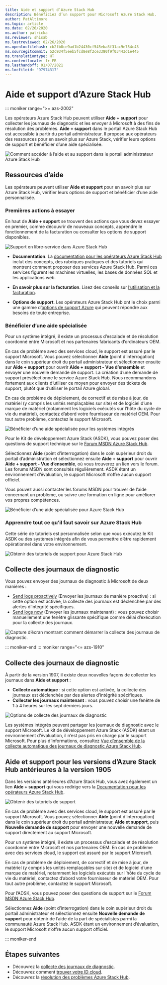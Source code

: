 ```yaml
---
title: Aide et support d’Azure Stack Hub
description: Bénéficiez d’un support pour Microsoft Azure Stack Hub.
author: PatAltimore
ms.topic: article
ms.date: 02/26/2020
ms.author: patricka
ms.reviewer: shisab
ms.lastreviewed: 02/26/2020
ms.openlocfilehash: cb2fb8ce9ad1b24430cf545eba3f31ac9e754c43
ms.sourcegitcommit: 52c934f5eeb5fcd8e8f2ce3380f9f03443d1e445
ms.translationtype: HT
ms.contentlocale: fr-FR
ms.lasthandoff: 01/07/2021
ms.locfileid: "97974317"
---
```

# <a name="azure-stack-hub-help-and-support"></a>Aide et support d’Azure Stack Hub

::: moniker range=">= azs-2002"

Les opérateurs Azure Stack Hub peuvent utiliser **Aide + support** pour collecter les journaux de diagnostic et les envoyer à Microsoft à des fins de résolution des problèmes. **Aide + support** dans le portail Azure Stack Hub est accessible à partir du portail administrateur. Il propose aux opérateurs des ressources pour en savoir plus sur Azure Stack, vérifier leurs options de support et bénéficier d’une aide spécialisée.  

![Comment accéder à l’aide et au support dans le portail administrateur Azure Stack Hub](media/azure-stack-help-and-support/help-and-support.png)

## <a name="help-resources"></a>Ressources d’aide

Les opérateurs peuvent utiliser **Aide et support** pour en savoir plus sur Azure Stack Hub, vérifier leurs options de support et bénéficier d’une aide personnalisée.

### <a name="things-to-try-first"></a>Premières actions à essayer

En haut de **Aide + support** se trouvent des actions que vous devez essayer en premier, comme découvrir de nouveaux concepts, apprendre le fonctionnement de la facturation ou consulter les options de support disponibles.

![Support en libre-service dans Azure Stack Hub](media/azure-stack-help-and-support/get-support-tiles.png)

- **Documentation**. La [documentation pour les opérateurs Azure Stack Hub](index.yml) inclut des concepts, des rubriques pratiques et des tutoriels qui montrent comment proposer des services Azure Stack Hub. Parmi ces services figurent les machines virtuelles, les bases de données SQL et les applications web.

- **En savoir plus sur la facturation**. Lisez des conseils sur [l’utilisation et la facturation](azure-stack-billing-and-chargeback.md).

- **Options de support**. Les opérateurs Azure Stack Hub ont le choix parmi une gamme d’[options de support Azure](./azure-stack-manage-basics.md) qui peuvent répondre aux besoins de toute entreprise.

### <a name="get-expert-help"></a>Bénéficier d’une aide spécialisée

Pour un système intégré, il existe un processus d’escalade et de résolution coordonné entre Microsoft et nos partenaires fabricants d’ordinateurs OEM.

En cas de problème avec des services cloud, le support est assuré par le support Microsoft. Vous pouvez sélectionner **Aide** (point d’interrogation) dans le coin supérieur droit du portail administrateur et sélectionner ensuite sur **Aide + support** pour ouvrir **Aide + support - Vue d’ensemble** et envoyer une nouvelle demande de support. La création d’une demande de support présélectionne le service Azure Stack Hub. Nous recommandons fortement aux clients d’utiliser ce moyen pour envoyer des tickets de support, plutôt que d’utiliser le portail Azure global.

En cas de problème de déploiement, de correctif et de mise à jour, de matériel (y compris les unités remplaçables sur site) et de logiciel d’une marque de matériel (notamment les logiciels exécutés sur l’hôte du cycle de vie du matériel), contactez d’abord votre fournisseur de matériel OEM. Pour tout autre problème, contactez le support Microsoft.

![Bénéficier d’une aide spécialisée pour les systèmes intégrés](media/azure-stack-help-and-support/get-support-integrated.png)

Pour le Kit de développement Azure Stack (ASDK), vous pouvez poser des questions de support technique sur le [Forum MSDN Azure Stack Hub](https://social.msdn.microsoft.com/Forums/azure/home?forum=azurestack).

Sélectionnez **Aide** (point d’interrogation) dans le coin supérieur droit du portail d’administration et sélectionnez ensuite **Aide + support** pour ouvrir **Aide + support - Vue d’ensemble**, où vous trouverez un lien vers le forum. Les forums MSDN sont consultés régulièrement. ASDK étant un environnement d’évaluation, le support Microsoft n’offre aucun support officiel.

Vous pouvez aussi contacter les forums MSDN pour trouver de l’aide concernant un problème, ou suivre une formation en ligne pour améliorer vos propres compétences.

![Bénéficier d’une aide spécialisée pour Azure Stack Hub](media/azure-stack-help-and-support/get-support-cards.png)

### <a name="get-up-to-speed-with-azure-stack-hub"></a>Apprendre tout ce qu’il faut savoir sur Azure Stack Hub

Cette série de tutoriels est personnalisée selon que vous exécutez le Kit ASDK ou des systèmes intégrés afin de vous permettre d’être rapidement opérationnel dans votre environnement.

![Obtenir des tutoriels de support pour Azure Stack Hub](media/azure-stack-help-and-support/get-support-tutorials.png)

## <a name="diagnostic-log-collection"></a>Collecte des journaux de diagnostic

Vous pouvez envoyer des journaux de diagnostic à Microsoft de deux manières :

- [Send logs proactively](./azure-stack-diagnostic-log-collection-overview.md#send-logs-proactively) (Envoyer les journaux de manière proactive) : si cette option est activée, la collecte des journaux est déclenchée par des alertes d’intégrité spécifiques.
- [Send logs now](./azure-stack-diagnostic-log-collection-overview.md#send-logs-now) (Envoyer les journaux maintenant) : vous pouvez choisir manuellement une fenêtre glissante spécifique comme délai d’exécution pour la collecte des journaux.

![Capture d’écran montrant comment démarrer la collecte des journaux de diagnostic.](media/azure-stack-help-and-support/banner-enable-automatic-log-collection.png)

::: moniker-end
::: moniker range="<= azs-1910"

## <a name="diagnostic-log-collection"></a>Collecte des journaux de diagnostic

À partir de la version 1907, il existe deux nouvelles façons de collecter les journaux dans **Aide et support** :

- **Collecte automatique** : si cette option est activée, la collecte des journaux est déclenchée par des alertes d’intégrité spécifiques.
- **Collecter les journaux maintenant** : vous pouvez choisir une fenêtre de 1 à 4 heures sur les sept derniers jours.

![Options de collecte des journaux de diagnostic](media/azure-stack-automatic-log-collection/azure-stack-log-collection-overview.png)

Les systèmes intégrés peuvent partager les journaux de diagnostic avec le support Microsoft. Le kit de développement Azure Stack (ASDK) étant un environnement d’évaluation, il n’est pas pris en charge par le support Microsoft. Pour plus d’informations, consultez [Vue d’ensemble de la collecte automatique des journaux de diagnostic Azure Stack Hub](azure-stack-diagnostic-log-collection-overview.md).

## <a name="help-and-support-for-earlier-releases-azure-stack-hub-pre-1905"></a>Aide et support pour les versions d’Azure Stack Hub antérieures à la version 1905

Dans les versions antérieures d’Azure Stack Hub, vous avez également un lien **Aide + support** qui vous redirige vers la [Documentation pour les opérateurs Azure Stack Hub](./index.yml).

![Obtenir des tutoriels de support](media/azure-stack-help-and-support/get-support-previous.png)

En cas de problème avec des services cloud, le support est assuré par le support Microsoft. Vous pouvez sélectionner **Aide** (point d’interrogation) dans le coin supérieur droit du portail administrateur, **Aide et support**, puis **Nouvelle demande de support** pour envoyer une nouvelle demande de support directement au support Microsoft.

Pour un système intégré, il existe un processus d’escalade et de résolution coordonné entre Microsoft et nos partenaires OEM. En cas de problème avec des services cloud, le support est assuré par le support Microsoft.

En cas de problème de déploiement, de correctif et de mise à jour, de matériel (y compris les unités remplaçables sur site) et de logiciel d’une marque de matériel, notamment les logiciels exécutés sur l’hôte du cycle de vie du matériel, contactez d’abord votre fournisseur de matériel OEM. Pour tout autre problème, contactez le support Microsoft.

Pour l’ADSK, vous pouvez poser des questions de support sur le [Forum MSDN Azure Stack Hub](https://social.msdn.microsoft.com/Forums/azure/home?forum=azurestack).

Sélectionnez **Aide** (point d’interrogation) dans le coin supérieur droit du portail administrateur et sélectionnez ensuite **Nouvelle demande de support** pour obtenir de l’aide de la part de spécialistes parmi la communauté Azure Stack Hub. ASDK étant un environnement d’évaluation, le support Microsoft n’offre aucun support officiel.

::: moniker-end

## <a name="next-steps"></a>Étapes suivantes

- Découvrez la [collecte des journaux de diagnostic](./azure-stack-diagnostic-log-collection-overview.md).
- Découvrez comment [trouver votre ID cloud](azure-stack-find-cloud-id.md).
- Découvrez la [résolution des problèmes Azure Stack Hub](azure-stack-troubleshooting.md).